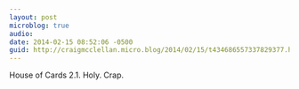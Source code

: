 ```yaml
---
layout: post
microblog: true
audio: 
date: 2014-02-15 08:52:06 -0500
guid: http://craigmcclellan.micro.blog/2014/02/15/t434686557337829377.html
---
```

House of Cards 2.1. Holy. Crap.
